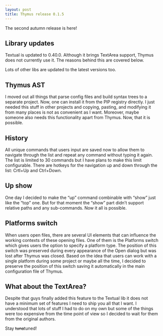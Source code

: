 ```yaml
---
layout: post
title: Thymus release 0.1.5
---
```


The second autumn release is here!

## Library updates

Textual is updated to 0.40.0. Although it brings TextArea support, Thymus does not currently use it. The reasons behind this are covered below.

Lots of other libs are updated to the latest versions too.

## Thymus AST

I moved out all things that parse config files and build syntax trees to a separate project. Now, one can install it from the PIP registry directly. I just needed this stuff in other projects and copying, pasting, and modifying it from many places is not as convenient as I want. Moreover, maybe someone also needs this functionality apart from Thymus. Now, that it is possible.

## History

All unique commands that users input are saved now to allow them to navigate through the list and repeat any command without typing it again. The list is limited to 30 commands but I have plans to make this limit configurable. There are hotkeys for the navigation up and down through the list: Crtl+Up and Ctrl+Down.

## Up show

One day I decided to make the “up” command combinable with “show” just like the “top” one. But for that moment the “show” part didn’t support relative paths and any sub-commands. Now it all is possible.

## Platforms switch

When users open files, there are several UI elements that can influence the working contexts of these opening files. One of them is the Platforms switch which gives users the option to specify a platform type. The position of this switch was preserved during every appearance of the Open dialog but was lost after Thymus was closed. Based on the idea that users can work with a single platform during some project or maybe all the time, I decided to preserve the position of this switch saving it automatically in the main configuration file of Thymus.

## What about the TextArea?

Despite that guys finally added this feature to the Textual lib it does not have a minimum set of features I need to ship you all that I want. I understood that lots of stuff I had to do on my own but some of the things were too expensive from the time point of view so I decided to wait for them from the original authors.

Stay ~~tuna~~tuned!